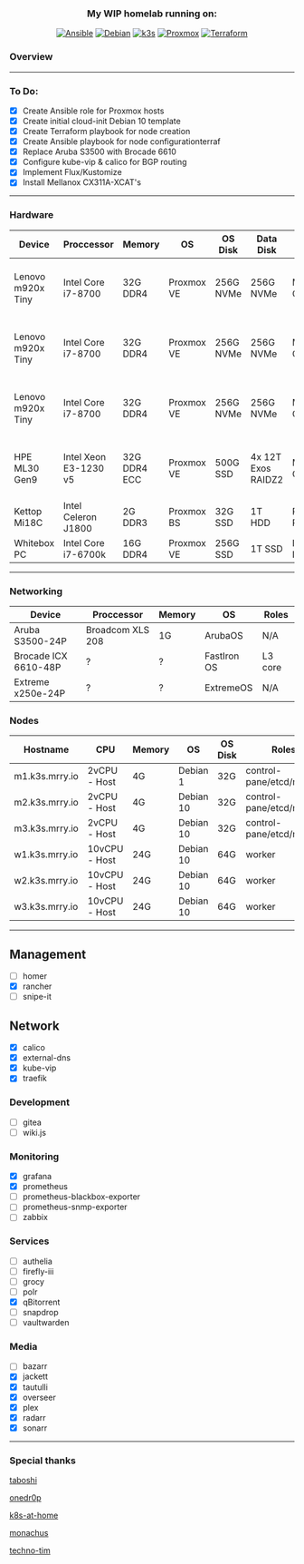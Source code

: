 <div align="center">
  
### My WIP homelab running on:
[![Ansible](https://img.shields.io/badge/Ansible-V2.10.8-red?style=for-the-badge)](https://ansible.com)
[![Debian](https://img.shields.io/badge/Debian-V10.9-orange?style=for-the-badge)](https://debian.com)
[![k3s](https://img.shields.io/badge/k3s-v1.21.0-yellow?style=for-the-badge)](https://k3s.io/)
[![Proxmox](https://img.shields.io/badge/Proxmox-V6.4-green?style=for-the-badge)](https://proxmox.com)
[![Terraform](https://img.shields.io/badge/Terraform-V0.15.4-bluegreen?style=for-the-badge)](https://terraform.io)
 
</div>

### Overview
----

### To Do:
- [x] Create Ansible role for Proxmox hosts
- [x] Create initial cloud-init Debian 10 template
- [x] Create Terraform playbook for node creation
- [x] Create Ansible playbook for node configurationterraf
- [x] Replace Aruba S3500 with Brocade 6610
- [x] Configure kube-vip & calico for BGP routing 
- [x] Implement Flux/Kustomize
- [x] Install Mellanox CX311A-XCAT's

----
### Hardware
<div align="center">
  
| Device            | Proccessor            | Memory       | OS         | OS Disk   | Data Disk          | NIC             | Roles                             |
|-------------------|-----------------------|--------------|------------|-----------|--------------------|-----------------|-----------------------------------|
| Lenovo m920x Tiny | Intel Core i7-8700    | 32G DDR4     | Proxmox VE | 256G NVMe | 256G NVMe          | Mellanox CX311A | 1x master / 1x worker / Ceph      | 
| Lenovo m920x Tiny | Intel Core i7-8700    | 32G DDR4     | Proxmox VE | 256G NVMe | 256G NVMe          | Mellanox CX311A | 1x master / 1x worker / Ceph      |
| Lenovo m920x Tiny | Intel Core i7-8700    | 32G DDR4     | Proxmox VE | 256G NVMe | 256G NVMe          | Mellanox CX311A | 1x master / 1x worker / Ceph      |  
| HPE ML30 Gen9     | Intel Xeon E3-1230 v5 | 32G DDR4 ECC | Proxmox VE | 500G SSD  | 4x 12T Exos RAIDZ2 | Mellanox CX322A | VyOS / webproxy / NFS / SMB / ZFS |
| Kettop Mi18C      | Intel Celeron J1800   | 2G DDR3      | Proxmox BS | 32G SSD   | 1T HDD             | Realtek RTL8111 | Proxmox backup server             |
| Whitebox PC       | Intel Core i7-6700k   | 16G DDR4     | Proxmox VE | 256G SSD  | 1T SSD             | Intel I219-V    | Parsec / Steam                    |

</div>
  
----
### Networking

<div align="center">

| Device               | Proccessor          | Memory   | OS          | Roles          |
|----------------------|---------------------|----------|-------------|----------------|
| Aruba S3500-24P      | Broadcom XLS 208    | 1G       | ArubaOS     | N/A            |
| Brocade ICX 6610-48P | ?                   | ?        | FastIron OS | L3 core        |
| Extreme x250e-24P    | ?                   | ?        | ExtremeOS   | N/A            |

  
</div>

### Nodes

<div align="center">

| Hostname       | CPU           | Memory | OS        | OS Disk | Roles                    |
|----------------|---------------|--------|-----------|---------|--------------------------|
| m1.k3s.mrry.io | 2vCPU - Host  | 4G     | Debian 1  | 32G     | control-pane/etcd/master | 
| m2.k3s.mrry.io | 2vCPU - Host  | 4G     | Debian 10 | 32G     | control-pane/etcd/master | 
| m3.k3s.mrry.io | 2vCPU - Host  | 4G     | Debian 10 | 32G     | control-pane/etcd/master | 
| w1.k3s.mrry.io | 10vCPU - Host | 24G    | Debian 10 | 64G     | worker                   | 
| w2.k3s.mrry.io | 10vCPU - Host | 24G    | Debian 10 | 64G     | worker                   | 
| w3.k3s.mrry.io | 10vCPU - Host | 24G    | Debian 10 | 64G     | worker                   | 

</div>

---

## Management
- [ ] homer
- [x] rancher
- [ ] snipe-it

## Network
- [x] calico
- [x] external-dns
- [x] kube-vip
- [x] traefik

### Development
- [ ] gitea
- [ ] wiki.js

### Monitoring
- [x] grafana
- [x] prometheus
- [ ] prometheus-blackbox-exporter
- [ ] prometheus-snmp-exporter
- [ ] zabbix

### Services
- [ ] authelia
- [ ] firefly-iii
- [ ] grocy
- [ ] polr
- [x] qBitorrent 
- [ ] snapdrop
- [ ] vaultwarden

### Media
- [ ] bazarr
- [x] jackett
- [x] tautulli
- [x] overseer
- [x] plex
- [x] radarr
- [x] sonarr

--- 

### Special thanks

[taboshi](https://github.com/toboshii)

[onedr0p](https://github.com/onedr0p)

[k8s-at-home](https://github.com/k8s-at-home)

[monachus](https://gitlab.com/monachus)

[techno-tim](https://github.com/techno-tim)


